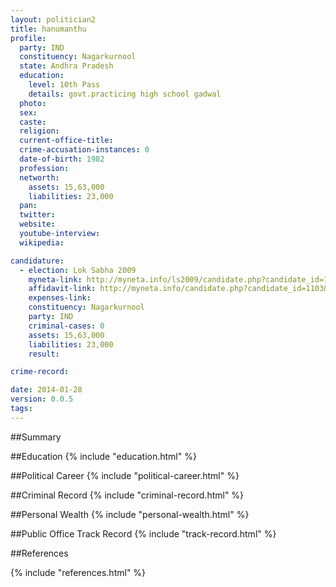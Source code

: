 ```yaml
---
layout: politician2
title: hanumanthu
profile: 
  party: IND
  constituency: Nagarkurnool
  state: Andhra Pradesh
  education: 
    level: 10th Pass
    details: govt.practicing high school gadwal
  photo: 
  sex: 
  caste: 
  religion: 
  current-office-title: 
  crime-accusation-instances: 0
  date-of-birth: 1982
  profession: 
  networth: 
    assets: 15,63,000
    liabilities: 23,000
  pan: 
  twitter: 
  website: 
  youtube-interview: 
  wikipedia: 

candidature: 
  - election: Lok Sabha 2009
    myneta-link: http://myneta.info/ls2009/candidate.php?candidate_id=1103
    affidavit-link: http://myneta.info/candidate.php?candidate_id=1103&scan=original
    expenses-link: 
    constituency: Nagarkurnool 
    party: IND
    criminal-cases: 0
    assets: 15,63,000
    liabilities: 23,000
    result:  

crime-record: 

date: 2014-01-28
version: 0.0.5
tags: 
---
```

##Summary


##Education
{% include "education.html" %}


##Political Career
{% include "political-career.html" %}


##Criminal Record
{% include "criminal-record.html" %}


##Personal Wealth
{% include "personal-wealth.html" %}


##Public Office Track Record
{% include "track-record.html" %}


##References


{% include "references.html" %}